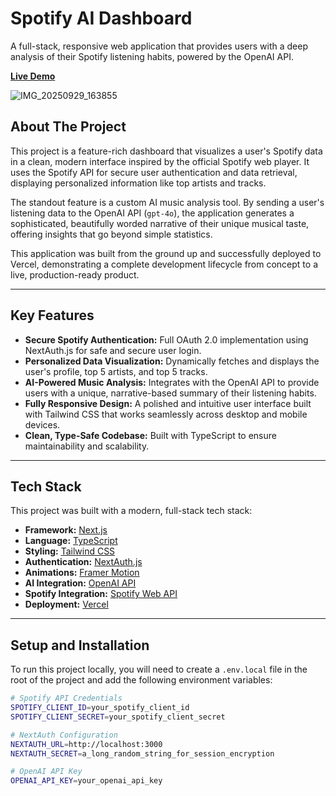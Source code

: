 # Spotify AI Dashboard

A full-stack, responsive web application that provides users with a deep analysis of their Spotify listening habits, powered by the OpenAI API.

[**Live Demo**](https://spotify-ai-dashboard.vercel.app/)

![IMG_20250929_163855](https://github.com/user-attachments/assets/76bfbba9-10be-4814-8db8-d173afcea5d6)

## About The Project

This project is a feature-rich dashboard that visualizes a user's Spotify data in a clean, modern interface inspired by the official Spotify web player. It uses the Spotify API for secure user authentication and data retrieval, displaying personalized information like top artists and tracks.

The standout feature is a custom AI music analysis tool. By sending a user's listening data to the OpenAI API (`gpt-4o`), the application generates a sophisticated, beautifully worded narrative of their unique musical taste, offering insights that go beyond simple statistics.

This application was built from the ground up and successfully deployed to Vercel, demonstrating a complete development lifecycle from concept to a live, production-ready product.

---

## Key Features

* **Secure Spotify Authentication:** Full OAuth 2.0 implementation using NextAuth.js for safe and secure user login.
* **Personalized Data Visualization:** Dynamically fetches and displays the user's profile, top 5 artists, and top 5 tracks.
* **AI-Powered Music Analysis:** Integrates with the OpenAI API to provide users with a unique, narrative-based summary of their listening habits.
* **Fully Responsive Design:** A polished and intuitive user interface built with Tailwind CSS that works seamlessly across desktop and mobile devices.
* **Clean, Type-Safe Codebase:** Built with TypeScript to ensure maintainability and scalability.

---

## Tech Stack

This project was built with a modern, full-stack tech stack:

* **Framework:** [Next.js](https://nextjs.org/)
* **Language:** [TypeScript](https://www.typescriptlang.org/)
* **Styling:** [Tailwind CSS](https://tailwindcss.com/)
* **Authentication:** [NextAuth.js](https://next-auth.js.org/)
* **Animations:** [Framer Motion](https://www.framer.com/motion/)
* **AI Integration:** [OpenAI API](https://openai.com/api/)
* **Spotify Integration:** [Spotify Web API](https://developer.spotify.com/documentation/web-api)
* **Deployment:** [Vercel](https://vercel.com/)

---

## Setup and Installation

To run this project locally, you will need to create a `.env.local` file in the root of the project and add the following environment variables:

```bash
# Spotify API Credentials
SPOTIFY_CLIENT_ID=your_spotify_client_id
SPOTIFY_CLIENT_SECRET=your_spotify_client_secret

# NextAuth Configuration
NEXTAUTH_URL=http://localhost:3000
NEXTAUTH_SECRET=a_long_random_string_for_session_encryption

# OpenAI API Key
OPENAI_API_KEY=your_openai_api_key
